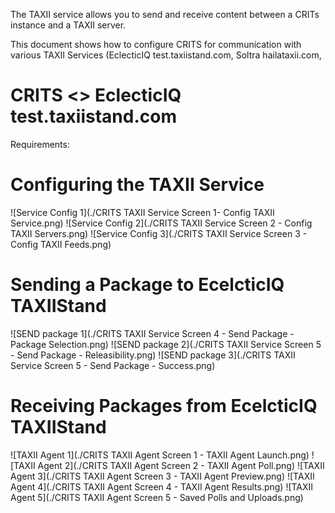 The TAXII service allows you to send and receive content between a CRITs
instance and a TAXII server.

This document shows how to configure CRITS for communication with various TAXII Services (EclecticIQ test.taxiistand.com, Soltra hailataxii.com,


# CRITS <> EclecticIQ test.taxiistand.com

Requirements:

# Configuring the TAXII Service
![Service Config 1](./CRITS TAXII Service Screen 1- Config TAXII Service.png)
![Service Config 2](./CRITS TAXII Service Screen 2 - Config TAXII Servers.png)
![Service Config 3](./CRITS TAXII Service Screen 3 - Config TAXII Feeds.png)

# Sending a Package to EcelcticIQ TAXIIStand
![SEND package 1](./CRITS TAXII Service Screen 4 - Send Package - Package Selection.png)
![SEND package 2](./CRITS TAXII Service Screen 5 - Send Package - Releasibility.png)
![SEND package 3](./CRITS TAXII Service Screen 5 - Send Package - Success.png)

# Receiving Packages from EcelcticIQ TAXIIStand
![TAXII Agent 1](./CRITS TAXII Agent Screen 1 - TAXII Agent Launch.png)
![TAXII Agent 2](./CRITS TAXII Agent Screen 2 - TAXII Agent Poll.png)
![TAXII Agent 3](./CRITS TAXII Agent Screen 3 - TAXII Agent Preview.png)
![TAXII Agent 4](./CRITS TAXII Agent Screen 4 - TAXII Agent Results.png)
![TAXII Agent 5](./CRITS TAXII Agent Screen 5 - Saved Polls and Uploads.png)


